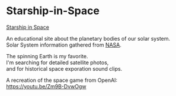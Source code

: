 # Starship-in-Space

<a href="https://starship-in-space.pages.dev/">Starship in Space</a>

An educational site about the planetary bodies of our solar system. <br>
Solar System information gathered from <a href="https://solarsystem.nasa.gov/solar-system/sun/overview/">NASA</a>.

The spinning Earth is my favorite. <br>
I'm searching for detailed satellite photos, <br>
and for historical space exporation sound clips.

A recreation of the space game from OpenAI: <br>
https://youtu.be/Zm9B-DvwOgw
